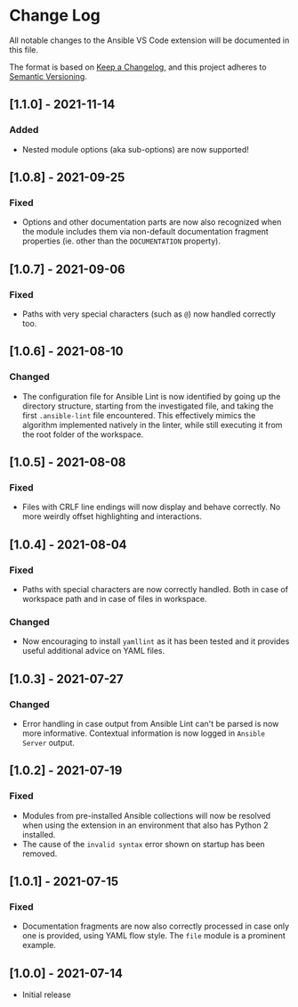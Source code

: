 # Change Log

All notable changes to the Ansible VS Code extension will be documented in this file.

The format is based on [Keep a Changelog](https://keepachangelog.com/en/1.0.0/),
and this project adheres to [Semantic Versioning](https://semver.org/spec/v2.0.0.html).

## [1.1.0] - 2021-11-14
### Added
- Nested module options (aka sub-options) are now supported!

## [1.0.8] - 2021-09-25
### Fixed
- Options and other documentation parts are now also recognized when the module
  includes them via non-default documentation fragment properties (ie. other
  than the `DOCUMENTATION` property).

## [1.0.7] - 2021-09-06
### Fixed
- Paths with very special characters (such as `@`) now handled correctly too.

## [1.0.6] - 2021-08-10
### Changed
- The configuration file for Ansible Lint is now identified by going up the
  directory structure, starting from the investigated file, and taking the first
  `.ansible-lint` file encountered. This effectively mimics the algorithm
  implemented natively in the linter, while still executing it from the root
  folder of the workspace.

## [1.0.5] - 2021-08-08
### Fixed
- Files with CRLF line endings will now display and behave correctly. No more
  weirdly offset highlighting and interactions.

## [1.0.4] - 2021-08-04
### Fixed
- Paths with special characters are now correctly handled. Both in case of
  workspace path and in case of files in workspace.

### Changed
- Now encouraging to install `yamllint` as it has been tested and it provides
  useful additional advice on YAML files.

## [1.0.3] - 2021-07-27
### Changed
- Error handling in case output from Ansible Lint can't be parsed is now more
  informative. Contextual information is now logged in `Ansible Server` output.

## [1.0.2] - 2021-07-19
### Fixed
- Modules from pre-installed Ansible collections will now be resolved when using
  the extension in an environment that also has Python 2 installed.
- The cause of the `invalid syntax` error shown on startup has been removed.

## [1.0.1] - 2021-07-15
### Fixed
- Documentation fragments are now also correctly processed in case only one is
  provided, using YAML flow style. The `file` module is a prominent example.

## [1.0.0] - 2021-07-14
- Initial release
